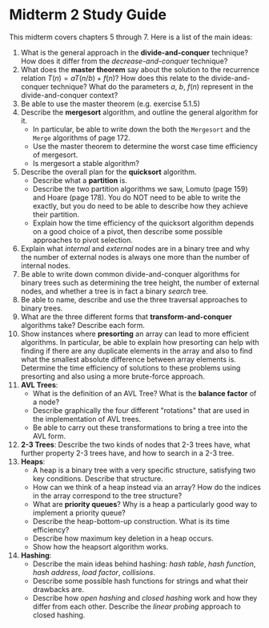 # Midterm 2 Study Guide

This midterm covers chapters 5 through 7. Here is a list of the main ideas:

1. What is the general approach in the **divide-and-conquer** technique? How does it differ from the *decrease-and-conquer* technique?
2. What does the **master theorem** say about the solution to the recurrence relation $T(n) = a T(n/b) + f(n)$? How does this relate to the divide-and-conquer technique? What do the parameters $a$, $b$, $f(n)$ represent in the divide-and-conquer context?
3. Be able to use the master theorem (e.g. exercise 5.1.5)
4. Describe the **mergesort** algorithm, and outline the general algorithm for it.
    - In particular, be able to write down the both the `Mergesort` and the `Merge` algorithms of page 172.
    - Use the master theorem to determine the worst case time efficiency of mergesort.
    - Is mergesort a stable algorithm?
5. Describe the overall plan for the **quicksort** algorithm.
    - Describe what a **partition** is.
    - Describe the two partition algorithms we saw, Lomuto (page 159) and Hoare (page 178). You do NOT need to be able to write the exactly, but you do need to be able to describe how they achieve their partition.
    - Explain how the time efficiency of the quicksort algorithm depends on a good choice of a pivot, then describe some possible approaches to pivot selection.
6. Explain what *internal* and *external* nodes are in a binary tree and why the number of external nodes is always one more than the number of internal nodes.
7. Be able to write down common divide-and-conquer algorithms for binary trees such as determining the tree height, the number of external nodes, and whether a tree is in fact a binary *search* tree.
8. Be able to name, describe and use the three traversal approaches to binary trees.
9. What are the three different forms that **transform-and-conquer** algorithms take? Describe each form.
10. Show instances where **presorting** an array can lead to more efficient algorithms. In particular, be able to explain how presorting can help with finding if there are any duplicate elements in the array and also to find what the smallest absolute difference between array elements is. Determine the time efficiency of solutions to these problems using presorting and also using a more brute-force approach.
11. **AVL Trees**:
    - What is the definition of an AVL Tree? What is the **balance factor** of a node?
    - Describe graphically the four different "rotations" that are used in the implementation of AVL trees.
    - Be able to carry out these transformations to bring a tree into the AVL form.
12. **2-3 Trees**: Describe the two kinds of nodes that 2-3 trees have, what further property 2-3 trees have, and how to search in a 2-3 tree.
13. **Heaps**:
    - A heap is a binary tree with a very specific structure, satisfying two key conditions. Describe that structure.
    - How can we think of a heap instead via an array? How do the indices in the array correspond to the tree structure?
    - What are **priority queues**? Why is a heap a particularly good way to implement a priority queue?
    - Describe the heap-bottom-up construction. What is its time efficiency?
    - Describe how maximum key deletion in a heap occurs.
    - Show how the heapsort algorithm works.
14. **Hashing**:
    - Describe the main ideas behind hashing: *hash table*, *hash function*, *hash address*, *load factor*, *collisions*.
    - Describe some possible hash functions for strings and what their drawbacks are.
    - Describe how *open hashing* and *closed hashing* work and how they differ from each other. Describe the *linear probing* approach to closed hashing.

